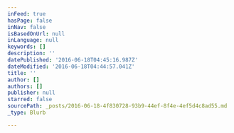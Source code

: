 ```yaml
---
inFeed: true
hasPage: false
inNav: false
isBasedOnUrl: null
inLanguage: null
keywords: []
description: ''
datePublished: '2016-06-18T04:45:16.987Z'
dateModified: '2016-06-18T04:44:57.041Z'
title: ''
author: []
authors: []
publisher: null
starred: false
sourcePath: _posts/2016-06-18-4f830728-93b9-44ef-8f4e-4ef5d4c8ad55.md
_type: Blurb

---
```

